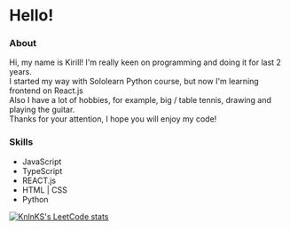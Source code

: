 # Hello!

### About 
Hi, my name is Kirill! I'm really keen on programming and doing it for last 2 years. \
I started my way with Sololearn Python course, but now I'm learning frontend on React.js \
Also I have a lot of hobbies, for example, big / table tennis, drawing and playing the guitar. \
Thanks for your attention, I hope you will enjoy my code! 

### Skills
* JavaScript
* TypeScript
* REACT.js 
* HTML | CSS
* Python

[![KnlnKS's LeetCode stats](https://leetcode-stats-six.vercel.app/api?username=kipjont0&theme=dark)](https://github.com/KnlnKS/leetcode-stats)

